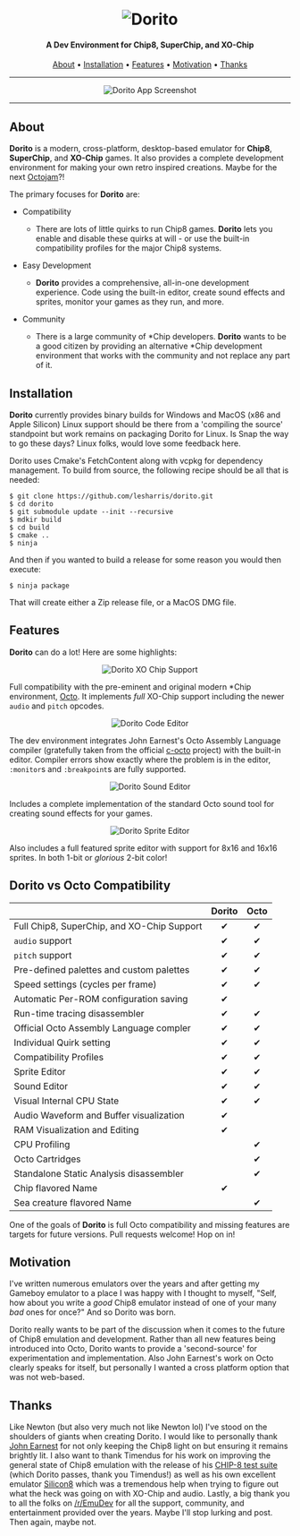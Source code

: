 <h1 align="center">
  <br>
  <img src="https://raw.githubusercontent.com/lesharris/dorito/master/doc/dorito.png" alt="Dorito" style="max-width: 400px;">
</h1>

<h4 align="center">A Dev Environment for Chip8, SuperChip, and XO-Chip</h4>

<p align="center">
  <a href="#about">About</a> •
  <a href="#installation">Installation</a> •
  <a href="#features">Features</a> •
  <a href="#motivation">Motivation</a> •
  <a href="#thanks">Thanks</a>
</p>

---

<p align="center">
 <img src="https://raw.githubusercontent.com/lesharris/dorito/master/doc/dorito_app.png" alt="Dorito App Screenshot">
</p>

---

## About

**Dorito** is a modern, cross-platform, desktop-based emulator for **Chip8**, **SuperChip**, and **XO-Chip** games. It
also provides a
complete development environment for making your own retro inspired creations. Maybe for the
next [Octojam](https://itch.io/jam/octojam-8)?!

The primary focuses for **Dorito** are:

* Compatibility
    * There are lots of little quirks to run Chip8 games. **Dorito** lets you enable and disable these quirks at will -
      or use
      the built-in compatibility profiles for the major Chip8 systems.

* Easy Development
    * **Dorito** provides a comprehensive, all-in-one development experience. Code using the built-in editor, create
      sound effects and sprites, monitor your games as they run, and more.

* Community
    * There is a large community of *Chip developers. **Dorito** wants to be a good citizen by providing an
      alternative *Chip development environment that works with the community and not replace any part of it.

## Installation

**Dorito** currently provides binary builds for Windows and MacOS (x86 and Apple Silicon)  Linux support should be there
from a 'compiling the source' standpoint but work remains on packaging Dorito for Linux. Is Snap the way to go these
days? Linux folks, would love some feedback here.

Dorito uses Cmake's FetchContent along with vcpkg for dependency management. To build from source, the following recipe
should be all that is needed:

```
$ git clone https://github.com/lesharris/dorito.git
$ cd dorito
$ git submodule update --init --recursive
$ mdkir build
$ cd build
$ cmake ..
$ ninja
```

And then if you wanted to build a release for some reason you would then execute:

```
$ ninja package
```

That will create either a Zip release file, or a MacOS DMG file.

## Features

**Dorito** can do a lot!  Here are some highlights:

<p align="center">
  <img src="https://raw.githubusercontent.com/lesharris/dorito/master/doc/dorito_xo.png" alt="Dorito XO Chip Support">
</p>

Full compatibility with the pre-eminent and original modern *Chip
environment, [Octo](http://johnearnest.github.io/Octo/). It implements _full_ XO-Chip support including the
newer `audio` and `pitch` opcodes.

<p align="center">
  <img src="https://raw.githubusercontent.com/lesharris/dorito/master/doc/dorito_code.png" alt="Dorito Code Editor">
</p>

The dev environment integrates John Earnest's Octo Assembly Language compiler (gratefully taken from the
official [c-octo](https://github.com/JohnEarnest/c-octo) project) with the built-in editor. Compiler errors show exactly
where the problem is in the editor, `:monitor`s and `:breakpoint`s are fully supported.

<p align="center">
  <img src="https://raw.githubusercontent.com/lesharris/dorito/master/doc/dorito_sound.png" alt="Dorito Sound Editor">
</p>

Includes a complete implementation of the standard Octo sound tool for creating sound effects for your games.

<p align="center">
  <img src="https://raw.githubusercontent.com/lesharris/dorito/master/doc/dorito_sprite.png" alt="Dorito Sprite Editor">
</p>

Also includes a full featured sprite editor with support for 8x16 and 16x16 sprites. In both 1-bit or _glorious_ 2-bit
color!

## Dorito vs Octo Compatibility

|                                            | Dorito | Octo |
|--------------------------------------------|:------:|:----:|
| Full Chip8, SuperChip, and XO-Chip Support |   ✔    |  ✔   |
| `audio` support                            |   ✔    |  ✔   |
| `pitch` support                            |   ✔    |  ✔   |
| Pre-defined palettes and custom palettes   |   ✔    |  ✔   |
| Speed settings (cycles per frame)          |   ✔    |  ✔   |
| Automatic Per-ROM configuration saving     |   ✔    |      |
| Run-time tracing disassembler              |   ✔    |  ✔   |
| Official Octo Assembly Language compler    |   ✔    |  ✔   | 
| Individual Quirk setting                   |   ✔    |  ✔   |
| Compatibility Profiles                     |   ✔    |  ✔   |
| Sprite Editor                              |   ✔    |  ✔   |
| Sound Editor                               |   ✔    |  ✔   |
| Visual Internal CPU State                  |   ✔    |  ✔   |
| Audio Waveform and Buffer visualization    |   ✔    |      |
| RAM Visualization and Editing              |   ✔    |      |
| CPU Profiling                              |        |  ✔   |
| Octo Cartridges                            |        |  ✔   |
| Standalone Static Analysis disassembler    |        |  ✔   |
| Chip flavored Name                         |   ✔    |      |
| Sea creature flavored Name                 |        |  ✔   |

One of the goals of **Dorito** is full Octo compatibility and missing features are targets for future versions. Pull
requests welcome! Hop on in!

## Motivation

I've written numerous emulators over the years and after getting my Gameboy emulator to a place I was happy with I
thought to myself, "Self, how about you write a _good_ Chip8 emulator instead of one of your many _bad_ ones for once?"
And so Dorito was born.

Dorito really wants to be part of the discussion when it comes to the future of Chip8 emulation and development. Rather
than all new features being introduced into Octo, Dorito wants to provide a 'second-source' for experimentation and
implementation. Also John Earnest's work on Octo clearly speaks for itself, but personally I wanted a cross platform
option that was not web-based.

## Thanks

Like Newton (but also very much not like Newton lol) I've stood on the shoulders of giants when creating Dorito. I would
like to personally thank [John Earnest](https://github.com/JohnEarnest) for not only keeping the Chip8 light on but
ensuring it remains brightly lit. I also want to thank Timendus for his work on improving the general state of Chip8
emulation with the release of his [CHIP-8 test suite](https://github.com/Timendus/chip8-test-suite) (which Dorito
passes, thank you Timendus!) as well as his own excellent emulator [Silicon8](https://github.com/Timendus/silicon8)
which was a tremendous help when trying to figure out what the heck was going on with XO-Chip and audio. Lastly, a big
thank you to all the folks on [/r/EmuDev](https://old.reddit.com/r/EmuDev) for all the support, community, and
entertainment provided over the years. Maybe I'll stop lurking and post. Then again, maybe not.


